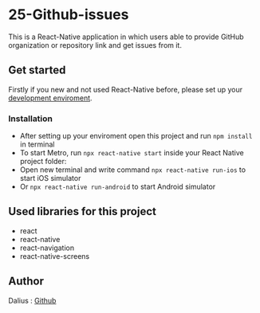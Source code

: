 # 25-Github-issues

This is a React-Native application in which users able to provide GitHub organization or repository link and get issues from it.

## Get started

Firstly if you new and not used React-Native before, please set up your [development enviroment](https://reactnative.dev/docs/environment-setup).

### Installation

-   After setting up your enviroment open this project and run `npm install` in terminal
-   To start Metro, run `npx react-native start` inside your React Native project folder:
-   Open new terminal and write command `npx react-native run-ios` to start iOS simulator
-   Or `npx react-native run-android` to start Android simulator


## Used libraries for this project
-   react
-   react-native
-   react-navigation
-   react-native-screens


## Author

Dalius : [Github](https://github.com/dalram)
